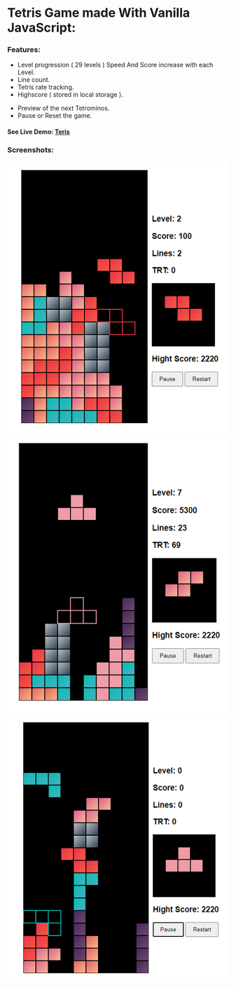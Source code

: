 # Tetris Game made With Vanilla JavaScript:

### Features:

- Level progression ( 29 levels ) Speed And Score increase with each Level.
- Line count.
- Tetris rate tracking.
- Highscore ( stored in local storage ).

* Preview of the next Tetrominos.
* Pause or Reset the game.

#### See Live Demo: [Teris](https://tetris3.netlify.app/)

### Screenshots:

![](./screenshots/01.png)
![](./screenshots/03.png)
![](./screenshots/02.png)
